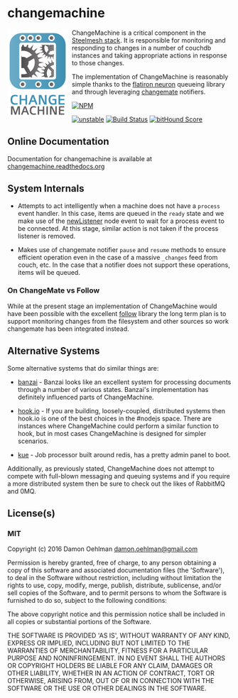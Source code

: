 # changemachine

<img src="https://github.com/DamonOehlman/changemachine/raw/master/assets/changemachine-logo.png" style="float: left; margin-right: 10px;" title="ChangeMachine" />

ChangeMachine is a critical component in the
[Steelmesh stack](http://github.com/steelmesh).  It is responsible for
monitoring and responding to changes in a number of couchdb instances and
taking appropriate actions in response to those changes.

The implementation of ChangeMachine is reasonably simple thanks to the
[flatiron neuron](https://github.com/flatiron/neuron) queueing library and
through leveraging [changemate](https://github.com/DamonOehlman/changemate)
notifiers.


[![NPM](https://nodei.co/npm/changemachine.png)](https://nodei.co/npm/changemachine/)

[![unstable](https://img.shields.io/badge/stability-unstable-yellowgreen.svg)](https://github.com/dominictarr/stability#unstable) [![Build Status](https://api.travis-ci.org/DamonOehlman/changemachine.svg?branch=master)](https://travis-ci.org/DamonOehlman/changemachine) [![bitHound Score](https://www.bithound.io/github/DamonOehlman/changemachine/badges/score.svg)](https://www.bithound.io/github/DamonOehlman/changemachine) 

## Online Documentation

Documentation for changemachine is available at
[changemachine.readthedocs.org](http://changemachine.readthedocs.org/)

## System Internals

- Attempts to act intelligently when a machine does not have a `process`
  event handler.  In this case, items are queued in the `ready` state and
  we make use of the
  [newListener](http://nodejs.org/docs/latest/api/events.html#event_newListener)
  node event to wait for a process event to be connected.  At this stage, similar
  action is not taken if the process listener is removed.

- Makes use of changemate notifier `pause` and `resume` methods to ensure
  efficient operation even in the case of a massive `_changes` feed from
  couch, etc.  In the case that a notifier does not support these operations,
  items will be queued.

### On ChangeMate vs Follow

While at the present stage an implementation of ChangeMachine would have been
possible with the excellent [follow](https://github.com/iriscouch/follow) library
the long term plan is to support monitoring changes from the filesystem and other
sources so work changemate has been integrated instead.

## Alternative Systems

Some alternative systems that do similar things are:

- [banzai](https://github.com/pgte/banzai) - Banzai looks like an excellent
  system for processing documents through a number of various states.
  Banzai's implementation has definitely influenced parts of ChangeMachine.

- [hook.io](http://hook.io/) - If you are building, loosely-coupled, distributed
  systems then hook.io is one of the best choices in the #nodejs space.  There
  are instances where ChangeMachine could perform a similar function to hook,
  but in most cases ChangeMachine is designed for simpler scenarios.

- [kue](https://github.com/Learnboost/kue) - Job processor built around redis,
  has a pretty admin panel to boot.

Additionally, as previously stated, ChangeMachine does not attempt to compete
with full-blown messaging and queuing systems and if you require a more
distributed system then be sure to check out the likes of RabbitMQ and 0MQ.

## License(s)

### MIT

Copyright (c) 2016 Damon Oehlman <damon.oehlman@gmail.com>

Permission is hereby granted, free of charge, to any person obtaining
a copy of this software and associated documentation files (the
'Software'), to deal in the Software without restriction, including
without limitation the rights to use, copy, modify, merge, publish,
distribute, sublicense, and/or sell copies of the Software, and to
permit persons to whom the Software is furnished to do so, subject to
the following conditions:

The above copyright notice and this permission notice shall be
included in all copies or substantial portions of the Software.

THE SOFTWARE IS PROVIDED 'AS IS', WITHOUT WARRANTY OF ANY KIND,
EXPRESS OR IMPLIED, INCLUDING BUT NOT LIMITED TO THE WARRANTIES OF
MERCHANTABILITY, FITNESS FOR A PARTICULAR PURPOSE AND NONINFRINGEMENT.
IN NO EVENT SHALL THE AUTHORS OR COPYRIGHT HOLDERS BE LIABLE FOR ANY
CLAIM, DAMAGES OR OTHER LIABILITY, WHETHER IN AN ACTION OF CONTRACT,
TORT OR OTHERWISE, ARISING FROM, OUT OF OR IN CONNECTION WITH THE
SOFTWARE OR THE USE OR OTHER DEALINGS IN THE SOFTWARE.
